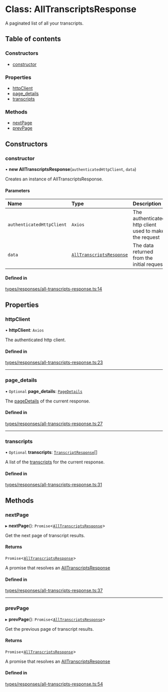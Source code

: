 # Class: AllTranscriptsResponse

A paginated list of all your transcripts.

## Table of contents

### Constructors

- [constructor](../wiki/AllTranscriptsResponse#constructor)

### Properties

- [httpClient](../wiki/AllTranscriptsResponse#httpclient)
- [page\_details](../wiki/AllTranscriptsResponse#page_details)
- [transcripts](../wiki/AllTranscriptsResponse#transcripts)

### Methods

- [nextPage](../wiki/AllTranscriptsResponse#nextpage)
- [prevPage](../wiki/AllTranscriptsResponse#prevpage)

## Constructors

### constructor

• **new AllTranscriptsResponse**(`authenticatedHttpClient`, `data`)

Creates an instance of AllTranscriptsResponse.

#### Parameters

| Name | Type | Description |
| :------ | :------ | :------ |
| `authenticatedHttpClient` | `Axios` | The authenticated http client used to make the request |
| `data` | [`AllTranscriptsResponse`](../wiki/AllTranscriptsResponse) | The data returned from the initial request |

#### Defined in

[types/responses/all-transcripts-response.ts:14](https://github.com/PhillipChaffee/assemblyai-node-sdk/blob/a493ce0/src/types/responses/all-transcripts-response.ts#L14)

## Properties

### httpClient

• **httpClient**: `Axios`

The authenticated http client.

#### Defined in

[types/responses/all-transcripts-response.ts:23](https://github.com/PhillipChaffee/assemblyai-node-sdk/blob/a493ce0/src/types/responses/all-transcripts-response.ts#L23)

___

### page\_details

• `Optional` **page\_details**: [`PageDetails`](../wiki/PageDetails)

The [pageDetails](../wiki/PageDetails) of the current response.

#### Defined in

[types/responses/all-transcripts-response.ts:27](https://github.com/PhillipChaffee/assemblyai-node-sdk/blob/a493ce0/src/types/responses/all-transcripts-response.ts#L27)

___

### transcripts

• `Optional` **transcripts**: [`TranscriptResponse`](../wiki/TranscriptResponse)[]

A list of the [transcripts](../wiki/TranscriptResponse) for the current response.

#### Defined in

[types/responses/all-transcripts-response.ts:31](https://github.com/PhillipChaffee/assemblyai-node-sdk/blob/a493ce0/src/types/responses/all-transcripts-response.ts#L31)

## Methods

### nextPage

▸ **nextPage**(): `Promise`<[`AllTranscriptsResponse`](../wiki/AllTranscriptsResponse)\>

Get the next page of transcript results.

#### Returns

`Promise`<[`AllTranscriptsResponse`](../wiki/AllTranscriptsResponse)\>

A promise that resolves an [AllTranscriptsResponse](../wiki/AllTranscriptsResponse)

#### Defined in

[types/responses/all-transcripts-response.ts:37](https://github.com/PhillipChaffee/assemblyai-node-sdk/blob/a493ce0/src/types/responses/all-transcripts-response.ts#L37)

___

### prevPage

▸ **prevPage**(): `Promise`<[`AllTranscriptsResponse`](../wiki/AllTranscriptsResponse)\>

Get the previous page of transcript results.

#### Returns

`Promise`<[`AllTranscriptsResponse`](../wiki/AllTranscriptsResponse)\>

A promise that resolves an [AllTranscriptsResponse](../wiki/AllTranscriptsResponse)

#### Defined in

[types/responses/all-transcripts-response.ts:54](https://github.com/PhillipChaffee/assemblyai-node-sdk/blob/a493ce0/src/types/responses/all-transcripts-response.ts#L54)
